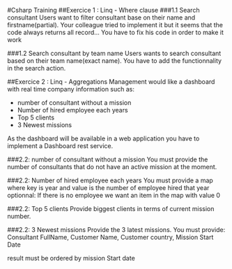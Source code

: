 #Csharp Training
##Exercice 1 : Linq - Where clause
###1.1 Search consultant
Users want to filter consultant base on their name and firstname(partial). Your colleague tried to implement it but it seems that the code always returns all record... 
You have to fix his code in order to make it work

###1.2 Search consultant by team name
Users wants to search consultant based on their team name(exact name). You have to add the functionnality in the search action.

##Exercice 2 : Linq - Aggregations
Management would like a dashboard with real time company information such as:
* number of consultant without a mission
* Number of hired employee each years
* Top 5 clients
* 3 Newest missions

As the dashboard will be available in a web application you have to implement a Dashboard rest service.

###2.2: number of consultant without a mission
You must provide the number of consultants that do not have an active mission at the moment.

###2.2: Number of hired employee each years
You must provide a map where key is year and value is the number of employee hired that year
optionnal: If there is no employee we want an item in the map with value 0

###2.2: Top 5 clients
Provide biggest clients in terms of current mission number.

###2.2: 3 Newest missions
Provide the 3 latest missions. You must provide:
Consultant FullName, Customer Name, Customer country, Mission Start Date

result must be ordered by mission Start date
